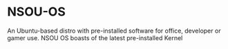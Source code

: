 # NSOU-OS
An Ubuntu-based distro with pre-installed software for office, developer or gamer use. NSOU OS boasts of the latest pre-installed Kernel
